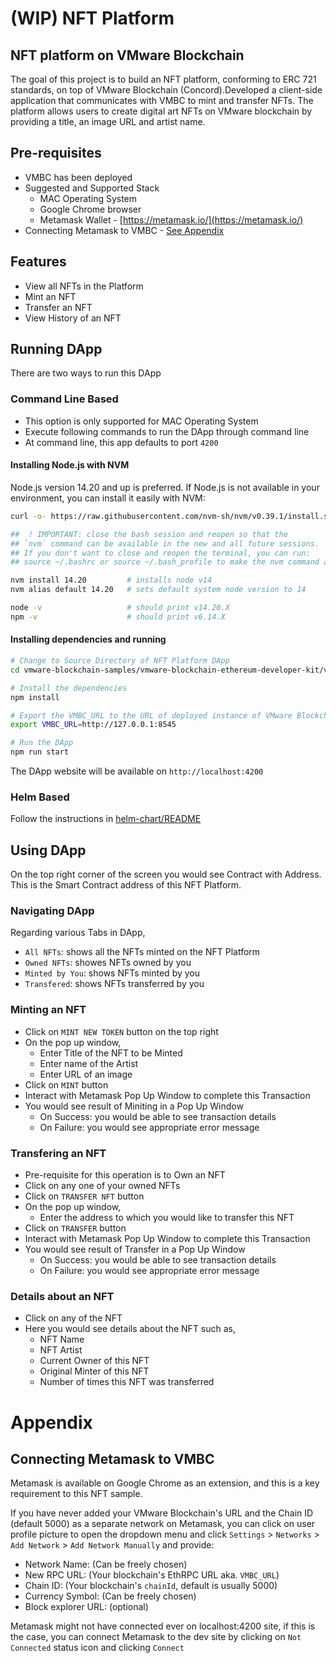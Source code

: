 # (WIP) NFT Platform

## NFT platform on VMware Blockchain

The goal of this project is to build an NFT platform, conforming to ERC 721 standards,
on top of VMware Blockchain (Concord).Developed a client-side application that communicates
with VMBC to mint and transfer NFTs. The platform allows users to create digital art NFTs
on VMware blockchain by providing a title, an image URL and artist name.

## Pre-requisites
- VMBC has been deployed
- Suggested and Supported Stack
    - MAC Operating System
    - Google Chrome browser
    - Metamask Wallet - [https://metamask.io/](https://metamask.io/)
- Connecting Metamask to VMBC - [See Appendix](#connecting-metamask-to-vmbc)

## Features
- View all NFTs in the Platform
- Mint an NFT
- Transfer an NFT
- View History of an NFT

## Running DApp
There are two ways to run this DApp

### Command Line Based
- This option is only supported for MAC Operating System
- Execute following commands to run the DApp through command line
- At command line, this app defaults to port `4200`

#### Installing Node.js with NVM

Node.js version 14.20 and up is preferred. If Node.js is not available in your environment,
you can install it easily with NVM:

```bash
curl -o- https://raw.githubusercontent.com/nvm-sh/nvm/v0.39.1/install.sh | bash

##  ! IMPORTANT: close the bash session and reopen so that the
## `nvm` command can be available in the new and all future sessions.
## If you don't want to close and reopen the terminal, you can run:
## source ~/.bashrc or source ~/.bash_profile to make the nvm command available

nvm install 14.20         # installs node v14
nvm alias default 14.20   # sets default system node version to 14

node -v                   # should print v14.20.X
npm -v                    # should print v6.14.X
```

#### Installing dependencies and running
```sh
# Change to Source Directory of NFT Platform DApp
cd vmware-blockchain-samples/vmware-blockchain-ethereum-developer-kit/vmbc-ethereum/sample-dapps/erc20-swap/source/erc20-swap

# Install the dependencies
npm install

# Export the VMBC_URL to the URL of deployed instance of VMware Blockchain
export VMBC_URL=http://127.0.0.1:8545

# Run the DApp
npm run start
```

The DApp website will be available on `http://localhost:4200`

### Helm Based

Follow the instructions in [helm-chart/README](./helm-chart/README.md)

## Using DApp
On the top right corner of the screen you would see Contract with Address. This is the Smart Contract address of this NFT Platform.
### Navigating DApp
Regarding various Tabs in DApp,
- `All NFTs`: shows all the NFTs minted on the NFT Platform
- `Owned NFTs`: showes NFTs owned by you
- `Minted by You`: shows NFTs minted by you
- `Transfered`: shows NFTs transferred by you
### Minting an NFT
- Click on `MINT NEW TOKEN` button on the top right
- On the pop up window,
    - Enter Title of the NFT to be Minted
    - Enter name of the Artist
    - Enter URL of an image
- Click on `MINT` button
- Interact with Metamask Pop Up Window to complete this Transaction
- You would see result of Miniting in a Pop Up Window
    - On Success: you would be able to see transaction details
    - On Failure: you would see appropriate error message

### Transfering an NFT
- Pre-requisite for this operation is to Own an NFT
- Click on any one of your owned NFTs
- Click on `TRANSFER NFT` button
- On the pop up window,
    - Enter the address to which you would like to transfer this NFT
- Click on `TRANSFER` button
- Interact with Metamask Pop Up Window to complete this Transaction
- You would see result of Transfer in a Pop Up Window
    - On Success: you would be able to see transaction details
    - On Failure: you would see appropriate error message

### Details about an NFT
- Click on any of the NFT
- Here you would see details about the NFT such as,
    - NFT Name
    - NFT Artist
    - Current Owner of this NFT
    - Original Minter of this NFT
    - Number of times this NFT was transferred

# Appendix

## Connecting Metamask to VMBC

Metamask is available on Google Chrome as an extension, and this is a key requirement
to this NFT sample.

If you have never added your VMware Blockchain's URL and the Chain ID (default 5000)
as a separate network on Metamask, you can click on user profile picture to open the
dropdown menu and click `Settings` > `Networks` > `Add Network` > `Add Network Manually`
and provide:

- Network Name: (Can be freely chosen)
- New RPC URL: (Your blockchain's EthRPC URL aka. `VMBC_URL`)
- Chain ID: (Your blockchain's `chainId`, default is usually 5000)
- Currency Symbol: (Can be freely chosen)
- Block explorer URL: (optional)

Metamask might not have connected ever on localhost:4200 site, if this is the case,
you can connect Metamask to the dev site by clicking on `Not Connected` status icon
and clicking `Connect`
